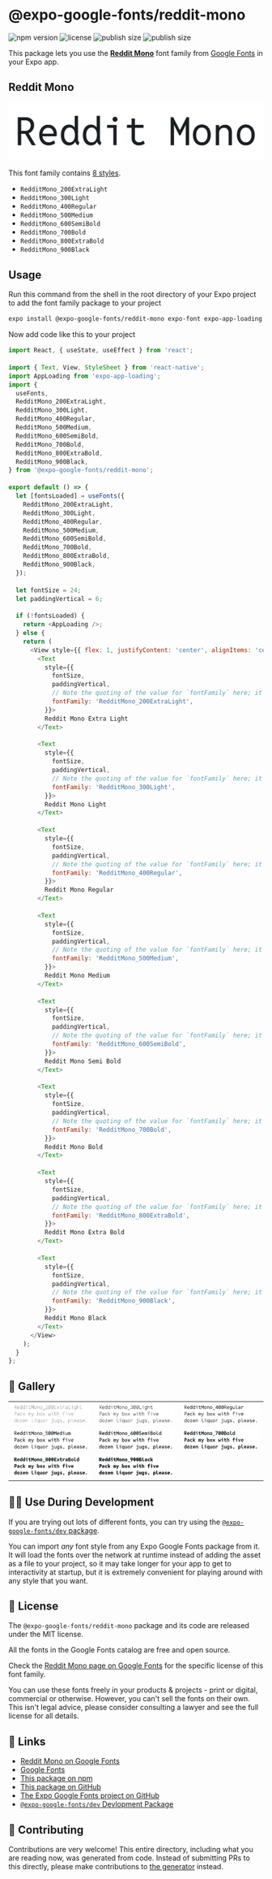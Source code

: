 # @expo-google-fonts/reddit-mono

![npm version](https://flat.badgen.net/npm/v/@expo-google-fonts/reddit-mono)
![license](https://flat.badgen.net/github/license/expo/google-fonts)
![publish size](https://flat.badgen.net/packagephobia/install/@expo-google-fonts/reddit-mono)
![publish size](https://flat.badgen.net/packagephobia/publish/@expo-google-fonts/reddit-mono)

This package lets you use the [**Reddit Mono**](https://fonts.google.com/specimen/Reddit+Mono) font family from [Google Fonts](https://fonts.google.com/) in your Expo app.

## Reddit Mono

![Reddit Mono](./font-family.png)

This font family contains [8 styles](#-gallery).

- `RedditMono_200ExtraLight`
- `RedditMono_300Light`
- `RedditMono_400Regular`
- `RedditMono_500Medium`
- `RedditMono_600SemiBold`
- `RedditMono_700Bold`
- `RedditMono_800ExtraBold`
- `RedditMono_900Black`

## Usage

Run this command from the shell in the root directory of your Expo project to add the font family package to your project
```sh
expo install @expo-google-fonts/reddit-mono expo-font expo-app-loading
```

Now add code like this to your project
```js
import React, { useState, useEffect } from 'react';

import { Text, View, StyleSheet } from 'react-native';
import AppLoading from 'expo-app-loading';
import {
  useFonts,
  RedditMono_200ExtraLight,
  RedditMono_300Light,
  RedditMono_400Regular,
  RedditMono_500Medium,
  RedditMono_600SemiBold,
  RedditMono_700Bold,
  RedditMono_800ExtraBold,
  RedditMono_900Black,
} from '@expo-google-fonts/reddit-mono';

export default () => {
  let [fontsLoaded] = useFonts({
    RedditMono_200ExtraLight,
    RedditMono_300Light,
    RedditMono_400Regular,
    RedditMono_500Medium,
    RedditMono_600SemiBold,
    RedditMono_700Bold,
    RedditMono_800ExtraBold,
    RedditMono_900Black,
  });

  let fontSize = 24;
  let paddingVertical = 6;

  if (!fontsLoaded) {
    return <AppLoading />;
  } else {
    return (
      <View style={{ flex: 1, justifyContent: 'center', alignItems: 'center' }}>
        <Text
          style={{
            fontSize,
            paddingVertical,
            // Note the quoting of the value for `fontFamily` here; it expects a string!
            fontFamily: 'RedditMono_200ExtraLight',
          }}>
          Reddit Mono Extra Light
        </Text>

        <Text
          style={{
            fontSize,
            paddingVertical,
            // Note the quoting of the value for `fontFamily` here; it expects a string!
            fontFamily: 'RedditMono_300Light',
          }}>
          Reddit Mono Light
        </Text>

        <Text
          style={{
            fontSize,
            paddingVertical,
            // Note the quoting of the value for `fontFamily` here; it expects a string!
            fontFamily: 'RedditMono_400Regular',
          }}>
          Reddit Mono Regular
        </Text>

        <Text
          style={{
            fontSize,
            paddingVertical,
            // Note the quoting of the value for `fontFamily` here; it expects a string!
            fontFamily: 'RedditMono_500Medium',
          }}>
          Reddit Mono Medium
        </Text>

        <Text
          style={{
            fontSize,
            paddingVertical,
            // Note the quoting of the value for `fontFamily` here; it expects a string!
            fontFamily: 'RedditMono_600SemiBold',
          }}>
          Reddit Mono Semi Bold
        </Text>

        <Text
          style={{
            fontSize,
            paddingVertical,
            // Note the quoting of the value for `fontFamily` here; it expects a string!
            fontFamily: 'RedditMono_700Bold',
          }}>
          Reddit Mono Bold
        </Text>

        <Text
          style={{
            fontSize,
            paddingVertical,
            // Note the quoting of the value for `fontFamily` here; it expects a string!
            fontFamily: 'RedditMono_800ExtraBold',
          }}>
          Reddit Mono Extra Bold
        </Text>

        <Text
          style={{
            fontSize,
            paddingVertical,
            // Note the quoting of the value for `fontFamily` here; it expects a string!
            fontFamily: 'RedditMono_900Black',
          }}>
          Reddit Mono Black
        </Text>
      </View>
    );
  }
};

```

## 🔡 Gallery


||||
|-|-|-|
|![RedditMono_200ExtraLight](./RedditMono_200ExtraLight.ttf.png)|![RedditMono_300Light](./RedditMono_300Light.ttf.png)|![RedditMono_400Regular](./RedditMono_400Regular.ttf.png)||
|![RedditMono_500Medium](./RedditMono_500Medium.ttf.png)|![RedditMono_600SemiBold](./RedditMono_600SemiBold.ttf.png)|![RedditMono_700Bold](./RedditMono_700Bold.ttf.png)||
|![RedditMono_800ExtraBold](./RedditMono_800ExtraBold.ttf.png)|![RedditMono_900Black](./RedditMono_900Black.ttf.png)|||


## 👩‍💻 Use During Development

If you are trying out lots of different fonts, you can try using the [`@expo-google-fonts/dev` package](https://github.com/expo/google-fonts/tree/master/font-packages/dev#readme).

You can import *any* font style from any Expo Google Fonts package from it. It will load the fonts
over the network at runtime instead of adding the asset as a file to your project, so it may take longer
for your app to get to interactivity at startup, but it is extremely convenient
for playing around with any style that you want.

## 📖 License

The `@expo-google-fonts/reddit-mono` package and its code are released under the MIT license.

All the fonts in the Google Fonts catalog are free and open source.

Check the [Reddit Mono page on Google Fonts](https://fonts.google.com/specimen/Reddit+Mono) for the specific license of this font family.

You can use these fonts freely in your products & projects - print or digital, commercial or otherwise. However, you can't sell the fonts on their own. This isn't legal advice, please consider consulting a lawyer and see the full license for all details.

## 🔗 Links

- [Reddit Mono on Google Fonts](https://fonts.google.com/specimen/Reddit+Mono)
- [Google Fonts](https://fonts.google.com/)
- [This package on npm](https://www.npmjs.com/package/@expo-google-fonts/reddit-mono)
- [This package on GitHub](https://github.com/expo/google-fonts/tree/master/font-packages/reddit-mono)
- [The Expo Google Fonts project on GitHub](https://github.com/expo/google-fonts)
- [`@expo-google-fonts/dev` Devlopment Package](https://github.com/expo/google-fonts/tree/master/font-packages/dev)

## 🤝 Contributing

Contributions are very welcome! This entire directory, including what you are reading now, was generated from code. Instead of submitting PRs to this directly, please make contributions to [the generator](https://github.com/expo/google-fonts/tree/master/packages/generator) instead.
